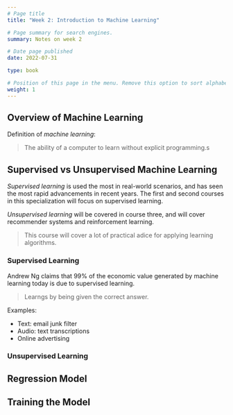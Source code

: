```yaml
---
# Page title
title: "Week 2: Introduction to Machine Learning"

# Page summary for search engines.
summary: Notes on week 2

# Date page published
date: 2022-07-31

type: book

# Position of this page in the menu. Remove this option to sort alphabetically.
weight: 1
---
```


## Overview of Machine Learning

Definition of *machine learning*: 

> The ability of a computer to learn without explicit programming.s

## Supervised vs Unsupervised Machine Learning

*Supervised learning* is used the most in real-world scenarios, and has seen the most rapid advancements in recent years. The first and second courses in this specialization will focus on supervised learning.

*Unsupervised learning* will be covered in course three, and will cover recommender systems and reinforcement learning.

> This course will cover a lot of practical adice for applying learning algorithms.

### Supervised Learning

Andrew Ng claims that 99% of the economic value generated by machine learning today is due to supervised learning.

> Learngs by being given the correct answer. 

Examples: 

- Text: email junk filter
- Audio: text transcriptions
- Online advertising



### Unsupervised Learning

## Regression Model

## Training the Model